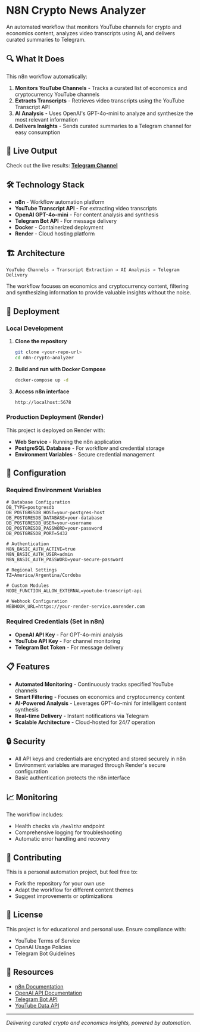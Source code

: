 # N8N Crypto News Analyzer

An automated workflow that monitors YouTube channels for crypto and economics content, analyzes video transcripts using AI, and delivers curated summaries to Telegram.

## 🔍 What It Does

This n8n workflow automatically:

1. **Monitors YouTube Channels** - Tracks a curated list of economics and cryptocurrency YouTube channels
2. **Extracts Transcripts** - Retrieves video transcripts using the YouTube Transcript API
3. **AI Analysis** - Uses OpenAI's GPT-4o-mini to analyze and synthesize the most relevant information
4. **Delivers Insights** - Sends curated summaries to a Telegram channel for easy consumption

## 📡 Live Output

Check out the live results: **[Telegram Channel](https://t.me/n8n_crypto)**

## 🛠 Technology Stack

- **n8n** - Workflow automation platform
- **YouTube Transcript API** - For extracting video transcripts
- **OpenAI GPT-4o-mini** - For content analysis and synthesis
- **Telegram Bot API** - For message delivery
- **Docker** - Containerized deployment
- **Render** - Cloud hosting platform

## 🏗 Architecture

```
YouTube Channels → Transcript Extraction → AI Analysis → Telegram Delivery
```

The workflow focuses on economics and cryptocurrency content, filtering and synthesizing information to provide valuable insights without the noise.

## 🚀 Deployment

### Local Development

1. **Clone the repository**
   ```bash
   git clone <your-repo-url>
   cd n8n-crypto-analyzer
   ```

2. **Build and run with Docker Compose**
   ```bash
   docker-compose up -d
   ```

3. **Access n8n interface**
   ```
   http://localhost:5678
   ```

### Production Deployment (Render)

This project is deployed on Render with:
- **Web Service** - Running the n8n application
- **PostgreSQL Database** - For workflow and credential storage
- **Environment Variables** - Secure credential management

## 🔧 Configuration

### Required Environment Variables

```env
# Database Configuration
DB_TYPE=postgresdb
DB_POSTGRESDB_HOST=your-postgres-host
DB_POSTGRESDB_DATABASE=your-database
DB_POSTGRESDB_USER=your-username
DB_POSTGRESDB_PASSWORD=your-password
DB_POSTGRESDB_PORT=5432

# Authentication
N8N_BASIC_AUTH_ACTIVE=true
N8N_BASIC_AUTH_USER=admin
N8N_BASIC_AUTH_PASSWORD=your-secure-password

# Regional Settings
TZ=America/Argentina/Cordoba

# Custom Modules
NODE_FUNCTION_ALLOW_EXTERNAL=youtube-transcript-api

# Webhook Configuration
WEBHOOK_URL=https://your-render-service.onrender.com
```

### Required Credentials (Set in n8n)

- **OpenAI API Key** - For GPT-4o-mini analysis
- **YouTube API Key** - For channel monitoring
- **Telegram Bot Token** - For message delivery

## 📋 Features

- **Automated Monitoring** - Continuously tracks specified YouTube channels
- **Smart Filtering** - Focuses on economics and cryptocurrency content
- **AI-Powered Analysis** - Leverages GPT-4o-mini for intelligent content synthesis
- **Real-time Delivery** - Instant notifications via Telegram
- **Scalable Architecture** - Cloud-hosted for 24/7 operation

## 🔒 Security

- All API keys and credentials are encrypted and stored securely in n8n
- Environment variables are managed through Render's secure configuration
- Basic authentication protects the n8n interface

## 📈 Monitoring

The workflow includes:
- Health checks via `/healthz` endpoint
- Comprehensive logging for troubleshooting
- Automatic error handling and recovery

## 🤝 Contributing

This is a personal automation project, but feel free to:
- Fork the repository for your own use
- Adapt the workflow for different content themes
- Suggest improvements or optimizations

## 📄 License

This project is for educational and personal use. Ensure compliance with:
- YouTube Terms of Service
- OpenAI Usage Policies
- Telegram Bot Guidelines

## 🔗 Resources

- [n8n Documentation](https://docs.n8n.io/)
- [OpenAI API Documentation](https://platform.openai.com/docs)
- [Telegram Bot API](https://core.telegram.org/bots/api)
- [YouTube Data API](https://developers.google.com/youtube/v3)

---

*Delivering curated crypto and economics insights, powered by automation.*
